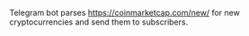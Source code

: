 Telegram bot parses https://coinmarketcap.com/new/ for new cryptocurrencies and send them to subscribers.
